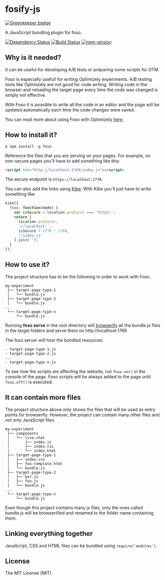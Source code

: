 # fosify-js

[![Greenkeeper badge](https://badges.greenkeeper.io/fosojs/fosify-js.svg)](https://greenkeeper.io/)

A JavaScript bundling plugin for foso.

[![Dependency Status](https://david-dm.org/fosojs/fosify-js/status.svg?style=flat)](https://david-dm.org/fosojs/fosify-js)
[![Build Status](https://travis-ci.org/fosojs/fosify-js.svg?branch=master)](https://travis-ci.org/fosojs/fosify-js)
[![npm version](https://badge.fury.io/js/fosify-js.svg)](http://badge.fury.io/js/fosify-js)


## Why is it needed?

It can be useful for developing A/B tests or preparing some scripts for DTM.

Foso is especially usefull for writing Optimizely experiments.
A/B testing tools like Optimizely are not good for code writing. Writing code in the browser and reloading the target page every time the code was changed is simply not effective.

With Foso it is possible to write all the code in an editor and the page will be updated automatically each time the code changes were saved.

You can read more about using Foso with Optimizely [here](http://kochan.io/ab/2015/05/22/coding-ab-tests-effectively.html).

## How to install it?

```
$ npm install -g foso
```

Reference the files that you are serving on your pages. For example, on non-secure pages you'll have to add something like this:
``` html
<script src="http://localhost:1769/index.js"></script>
```
The secure endpoint is `https://localhost:1770`.

You can also add the links using [Kibe](https://github.com/zkochan/kibe). With Kibe you'll just have to write something like

``` js
kibe({
  foso: function(mode) {
    var isSecure = location.protocol === 'https:';
    return [
      location.protocol,
      '//localhost:',
      isSecure ? 1770 : 1769,
      '/index.js'
    ].join('');
  }
});
```

## How to use it?

The project structure has to be the following in order to work with Foso.
```
my-experiment
 ├── target-page-type-1
 │   └── bundle.js
 ├── target-page-type-2
 |   └── bundle.js
...
 └── target-page-type-n
     └── bundle.js
```
Running **foso serve** in the root directory will [browserify](http://browserify.org/) all the bundle.js files in the target folders and serve them on http://localhost:1769

The foso server will host the bundled resources:
```
- target-page-type-1.js
- target-page-type-2.js
...
- target-page-type-n.js
```
To see how the scripts are affecting the website, run `foso.on()` in the console of the page. Foso scripts will be always added to the page until `foso.off()` is executed.

## It can contain more files

The project structure above only shows the files that will be used as entry points for browserify. However, the project can contain many other files and not only JavaScript files.
```
my-experiment
 ├── components
 |   └── live-chat
 |       ├── index.js
 |       ├── index.css
 |       └── index.html
 ├── target-page-type-1
 |   ├── index.css
 |   ├── foo-template.html
 |   └── bundle.js
 ├── target-page-type-2
 |   ├── bar.js
 |   ├── foo.js
 |   └── bundle.js
...
 └── target-page-type-n
     └── bundle.js
```
Even though this project contains many js files, only the ones called bundle.js will be browserified and renamed to the folder name containing them.


## Linking everything together

JavaScript, CSS and HTML files can be bundled using `require('modules')`.


## License

The MIT License (MIT)
